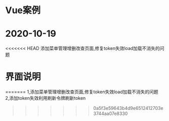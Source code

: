 # Vue案例
# 2020-10-19
<<<<<<< HEAD
添加菜单管理增删改查页面,修复token失效load加载不消失的问题

# 界面说明
=======
1,添加菜单管理增删改查页面,修复token失效load加载不消失的问题  
2,添加token失效利用刷新令牌刷新token
>>>>>>> 0a5f3e59643b4d9e6512412703e3744aa07e8330

